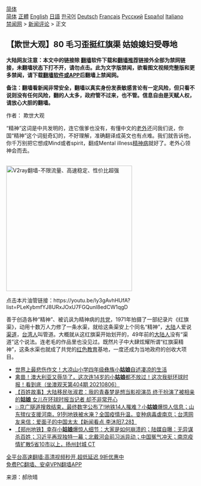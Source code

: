  <!-- 面包屑导航 --> <div class="breadcrumb"><!-- GTranslate: https://gtranslate.io/ -->  <div class="switcher notranslate">  <div class="selected">  <a href="#" onclick="return false;"> 简体</a>  </div>  <div class="option">  <a href="https://www.bannedbook.org" onclick="doGTranslate('zh-CN|zh-CN');jQuery('div.switcher div.selected a').html(jQuery(this).html());return false;" title="简体中文" class="nturl selected"> 简体</a>  <a href="https://www.bannedbook.org/zh-tw/" onclick="doGTranslate('zh-CN|zh-TW');jQuery('div.switcher div.selected a').html(jQuery(this).html());return false;" title="繁體中文" class="nturl"> 正體</a>  <a href="https://www.bannedbook.org/en/" onclick="doGTranslate('zh-CN|en');jQuery('div.switcher div.selected a').html(jQuery(this).html());return false;" title="English" class="nturl"> English</a>  <a href="https://www.bannedbook.org/ja/" onclick="doGTranslate('zh-CN|ja');jQuery('div.switcher div.selected a').html(jQuery(this).html());return false;" title="日本語" class="nturl"> 日語</a>  <a href="https://www.bannedbook.org/ko/" onclick="doGTranslate('zh-CN|ko');jQuery('div.switcher div.selected a').html(jQuery(this).html());return false;" title="한국어" class="nturl"> 한국어</a>  <a href="https://www.bannedbook.org/de/" onclick="doGTranslate('zh-CN|de');jQuery('div.switcher div.selected a').html(jQuery(this).html());return false;" title="Deutsch" class="nturl"> Deutsch</a>  <a href="https://www.bannedbook.org/fr/" onclick="doGTranslate('zh-CN|fr');jQuery('div.switcher div.selected a').html(jQuery(this).html());return false;" title="Français" class="nturl"> Français</a>  <a href="https://www.bannedbook.org/ru/" onclick="doGTranslate('zh-CN|ru');jQuery('div.switcher div.selected a').html(jQuery(this).html());return false;" title="Русский" class="nturl"> Русский</a>  <a href="https://www.bannedbook.org/es/" onclick="doGTranslate('zh-CN|es');jQuery('div.switcher div.selected a').html(jQuery(this).html());return false;" title="Español" class="nturl"> Español</a>  <a href="https://www.bannedbook.org/it/" onclick="doGTranslate('zh-CN|it');jQuery('div.switcher div.selected a').html(jQuery(this).html());return false;" title="Italiano" class="nturl"> Italiano</a>  </div>  </div>      <div class='breadcrumb-sub'><!-- Breadcrumb NavXT 6.3.0 --> <a href="https://www.bannedbook.org/" class="home">禁闻网</a> &gt; <a href="https://www.bannedbook.org/bnews/comments/" class="category">新闻评论</a> &gt; 正文</div></div><h2>【欺世大观】80 毛习歪挺红旗渠 姑娘媳妇受辱地</h2> <p class="notice"><b>大陆网友注意：本文中的链接除 <a href="https://github.com/bannedbook/fanqiang" >翻墙</a>软件下载和<a href="https://github.com/killgcd/justmysocks/blob/master/README.md">翻墙推荐</a>链接外全部为禁网链接，未翻墙状态下打不开，请勿点击。此为文字版禁闻，欲看图文视频完整版和更多禁闻，请下载<a href="https://github.com/bannedbook/fanqiang">翻墙软件或APP</a>后翻墙上禁闻网。</p><p>备注：翻墙看新闻非常安全，翻墙以真实身份发表敏感言论有一定风险，但只看不说则没有任何风险，翻的人太多，政府管不过来，也不管。信息自由是天赋人权，请放心大胆的翻墙。</b></p>  <div class="entry"> <p>作者： 欺世大观</p> <p id="summary">“精神”这词是中共发明的，连它俄爹也没有，有懂中文的<a href="https://www.bannedbook.org/bnews/tag/%e8%80%81%e5%a4%96/" class="st_tag internal_tag" rel="tag" title="标签 老外 下的日志">老外</a>还问我们说，你国“精神”这个词挺奇幻的，不好理解，准确翻译成英文也有点难。我们就告诉他，你千万别把它想成Mind或者spirit，翻成Mental illness<a href="https://www.bannedbook.org/bnews/tag/%e7%b2%be%e7%a5%9e%e7%97%85/" class="st_tag internal_tag" rel="tag" title="标签 精神病 下的日志">精神病</a>就好了。老外心领神会而去。</p>  <p id="conimg"></p> <p><br/><a href="https://github.com/bannedbook/fanqiang/wiki/V2ray%E6%9C%BA%E5%9C%BA"><img src="https://raw.githubusercontent.com/bannedbook/fanqiang/master/v2ss/images/v2free.jpg" width="336" alt="V2ray翻墙-不限流量、高速稳定、性价比超强"></a><br/></p>  <p>点击本片油管链接：https://youtu.be/ly3gAvhHUfA?list=PLeKybmfYJ8URxJOxU7FGQunl8edCW1qgD</p> <p>善于创造各种“精神”、被讥讽为精神病的<a href="https://www.bannedbook.org/bnews/tag/%E5%85%B1%E5%85%9A/" class="st_tag internal_tag" rel="tag" title="标签 共党 下的日志">共党</a>，1971年拍摄了一部纪录片《红旗渠》，动用十数万人力修了一条水渠，就给这条渠安上个同名“精神”，<span class='wp_keywordlink_affiliate'><a href="https://www.bannedbook.org/" title="大陆" target="_blank">大陆</a></span>人爱说<a href="https://www.bannedbook.org/bnews/tag/%E6%B8%A0%E9%81%93/" class="st_tag internal_tag" rel="tag" title="标签 渠道 下的日志">渠道</a>，<a href="https://www.bannedbook.org/bnews/tag/%E5%8F%B0%E6%B9%BE%E4%BA%BA/" class="st_tag internal_tag" rel="tag" title="标签 台湾人 下的日志">台湾人</a>叫管道。大概就从这红旗渠开始划开的，49年前的<a href="https://www.bannedbook.org/bnews/tag/%e5%a4%a7%e9%99%86%e4%ba%ba/" class="st_tag internal_tag" rel="tag" title="标签 大陆人 下的日志">大陆人</a>没有“渠道”这个说法。连老毛的作品里也没见过。既然片子中大肆炫耀所谓“红旗渠精神”，这条水渠也就成了共党的<a href="https://www.bannedbook.org/bnews/tag/%E7%BA%A2%E8%89%B2%E6%95%99%E8%82%B2/" class="st_tag internal_tag" rel="tag" title="标签 红色教育 下的日志">红色教育</a>基地，一度还成为当地政府的创收大项目。</p>  <ul class='op-related-articles' title='相关阅读'> <li><a href='https://www.bannedbook.org/bnews/cbnews/20210809/1602970.html' target='_blank'>世界上最悲伤作文！大凉山小学四年级彝族小<b>姑娘</b>自述凄凉的生活</a></li> <li><a href='https://www.bannedbook.org/bnews/bannedvideo/20210807/1601866.html' target='_blank'>禽兽！澳大利亚又辱华了，这次连14岁的小<b>姑娘</b>都不放过！这次我挺环球时报！看到底（坐澳观天第404期 20210806）</a></li> <li><a href='https://www.bannedbook.org/bnews/bannedvideo/20210803/1599078.html' target='_blank'>【百姓故事】大陆移民张淑君：我的青春梦是想当影视演员 终于扮演了被相亲的<b>姑娘</b> 女儿在环球时报当记者 却不非常开心</a></li> <li><a href='https://www.bannedbook.org/bnews/bannedvideo/20210728/1595576.html' target='_blank'>💥京广隧道搜救结束，最终数字公布了!地铁14人罹难？小<b>姑娘</b>爆惊人信息；山东殡仪支援河南，91列地铁被水淹？全国疫情升温，变种病毒虐南京；台湾网友来信：爱面子的中国太太【新闻看点 李沐阳7.28】</a></li> <li><a href='https://www.bannedbook.org/bnews/bannedvideo/20210728/1595479.html' target='_blank'>【郑州地铁】幸存小<b>姑娘</b>爆惊人细节：大家是如何崩溃的；陆媒自曝：无异谋杀百姓；习近平再现独特一幕；北戴河会前习派异动；中国冤气冲天；南京疫情扩散5省10市以上，扬州封城 CT</a></li> </ul> <p class="texttj"> <a href="https://github.com/bannedbook/fanqiang/wiki/V2ray%E6%9C%BA%E5%9C%BA" target="_blank">全平台高速翻墙:高清视频秒开,超低延迟,9折优惠中</a><br/> <a href="https://github.com/bannedbook/fanqiang/wiki/%E7%A6%81%E9%97%BB%E7%BD%91%E5%AE%89%E5%8D%93%E7%BF%BB%E5%A2%99%E6%96%B0%E9%97%BBAPP" target="_blank">免费PC翻墙、安卓VPN翻墙APP</a></p><p> 来源：郝欣晴 </p> <a name='sharetosocial'></a>  <div style="margin-bottom:5px;padding-bottom:5px;clear:both"> <div id="archive-pix-1" class="banner-ads"> <!-- AuctionX Display platform tag START --> <div id="26318x728x90x621x_ADSLOT2" clicktrack="%%CLICK_URL_ESC%%"></div> <!-- AuctionX Display platform tag END --> </div> <div id="archive-pix-2" class="banner-ads"> <!-- AuctionX Display platform tag START --> <div id="26315x300x250x621x_ADSLOT2" clicktrack="%%CLICK_URL_ESC%%"></div> <!-- AuctionX Display platform tag END --> </div> </div>  <div id="archive-pix-1" class="banner-ads"> <!-- AuctionX Display platform tag START --> <div id="26318x728x90x621x_ADSLOT3" clicktrack="%%CLICK_URL_ESC%%"></div> <!-- AuctionX Display platform tag END --> </div> </div><!--END ENTRY--> 